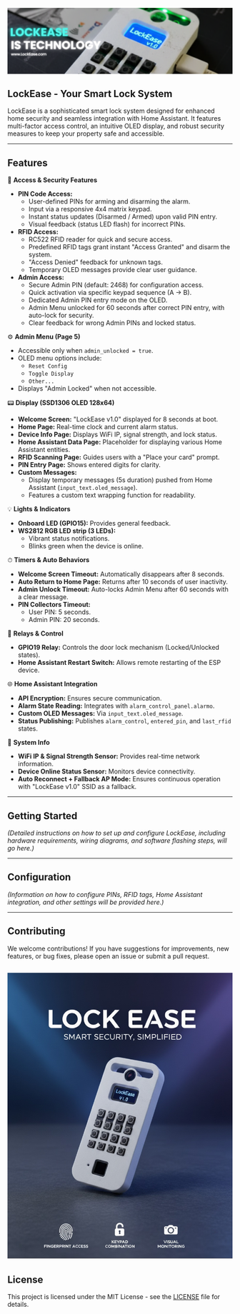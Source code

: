 ![Project Door](images/Lockease.png "Door Lock Project")
## LockEase - Your Smart Lock System
[](https://www.google.com/search?q=https://github.com/vipulx/LockEase)
LockEase is a sophisticated smart lock system designed for enhanced home security and seamless integration with Home Assistant. It features multi-factor access control, an intuitive OLED display, and robust security measures to keep your property safe and accessible.


-----

## Features

🔑 **Access & Security Features**

  * **PIN Code Access:**
      * User-defined PINs for arming and disarming the alarm.
      * Input via a responsive 4x4 matrix keypad.
      * Instant status updates (Disarmed / Armed) upon valid PIN entry.
      * Visual feedback (status LED flash) for incorrect PINs.
  * **RFID Access:**
      * RC522 RFID reader for quick and secure access.
      * Predefined RFID tags grant instant "Access Granted" and disarm the system.
      * "Access Denied" feedback for unknown tags.
      * Temporary OLED messages provide clear user guidance.
  * **Admin Access:**
      * Secure Admin PIN (default: 2468) for configuration access.
      * Quick activation via specific keypad sequence (A → B).
      * Dedicated Admin PIN entry mode on the OLED.
      * Admin Menu unlocked for 60 seconds after correct PIN entry, with auto-lock for security.
      * Clear feedback for wrong Admin PINs and locked status.

⚙️ **Admin Menu (Page 5)**

  * Accessible only when `admin_unlocked = true`.
  * OLED menu options include:
      * `Reset Config`
      * `Toggle Display`
      * `Other...`
  * Displays "Admin Locked" when not accessible.

📟 **Display (SSD1306 OLED 128x64)**

  * **Welcome Screen:** "LockEase v1.0" displayed for 8 seconds at boot.
  * **Home Page:** Real-time clock and current alarm status.
  * **Device Info Page:** Displays WiFi IP, signal strength, and lock status.
  * **Home Assistant Data Page:** Placeholder for displaying various Home Assistant entities.
  * **RFID Scanning Page:** Guides users with a "Place your card" prompt.
  * **PIN Entry Page:** Shows entered digits for clarity.
  * **Custom Messages:**
      * Display temporary messages (5s duration) pushed from Home Assistant (`input_text.oled_message`).
      * Features a custom text wrapping function for readability.

💡 **Lights & Indicators**

  * **Onboard LED (GPIO15):** Provides general feedback.
  * **WS2812 RGB LED strip (3 LEDs):**
      * Vibrant status notifications.
      * Blinks green when the device is online.

⏱ **Timers & Auto Behaviors**

  * **Welcome Screen Timeout:** Automatically disappears after 8 seconds.
  * **Auto Return to Home Page:** Returns after 10 seconds of user inactivity.
  * **Admin Unlock Timeout:** Auto-locks Admin Menu after 60 seconds with a clear message.
  * **PIN Collectors Timeout:**
      * User PIN: 5 seconds.
      * Admin PIN: 20 seconds.

🔄 **Relays & Control**

  * **GPIO19 Relay:** Controls the door lock mechanism (Locked/Unlocked states).
  * **Home Assistant Restart Switch:** Allows remote restarting of the ESP device.

🌐 **Home Assistant Integration**

  * **API Encryption:** Ensures secure communication.
  * **Alarm State Reading:** Integrates with `alarm_control_panel.alarmo`.
  * **Custom OLED Messages:** Via `input_text.oled_message`.
  * **Status Publishing:** Publishes `alarm_control`, `entered_pin`, and `last_rfid` states.

📡 **System Info**

  * **WiFi IP & Signal Strength Sensor:** Provides real-time network information.
  * **Device Online Status Sensor:** Monitors device connectivity.
  * **Auto Reconnect + Fallback AP Mode:** Ensures continuous operation with "LockEase v1.0" SSID as a fallback.

-----

## Getting Started

*(Detailed instructions on how to set up and configure LockEase, including hardware requirements, wiring diagrams, and software flashing steps, will go here.)*

-----

## Configuration

*(Information on how to configure PINs, RFID tags, Home Assistant integration, and other settings will be provided here.)*

-----

## Contributing

We welcome contributions\! If you have suggestions for improvements, new features, or bug fixes, please open an issue or submit a pull request.

![LockEase](images/LockEase_Poster.jpg "Door Lock Project")
-----

## License

This project is licensed under the MIT License - see the [LICENSE](https://www.google.com/search?q=LICENSE) file for details.

